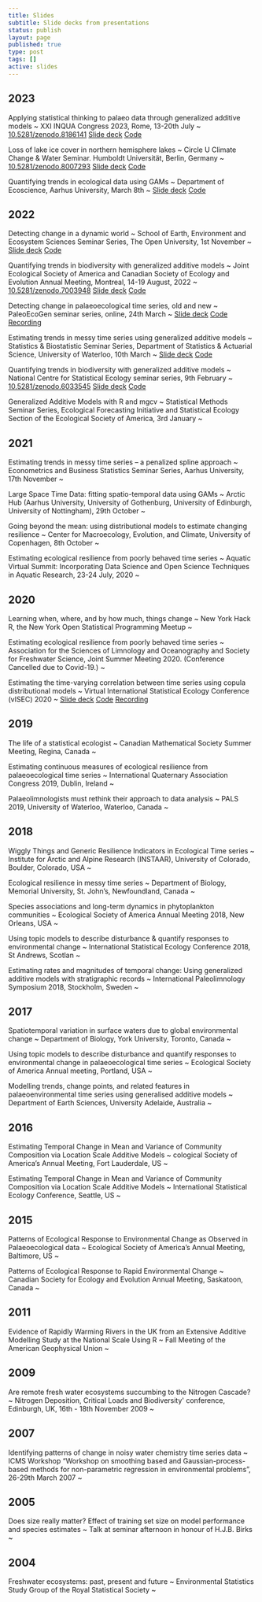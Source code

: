 ```yaml
---
title: Slides
subtitle: Slide decks from presentations
status: publish
layout: page
published: true
type: post
tags: []
active: slides
---
```


<div class="slides">

## 2023

Applying statistical thinking to palaeo data through generalized additive models
  ~ XXI INQUA Congress 2023, Rome, 13-20th July
  ~ <a href="http://doi.org/10.5281/zenodo.8186141"><span class="label label-warning">10.5281/zenodo.8186141</span></a> <a href="https://bit.ly/inqua-talk-2023"><span class='label label-success'>Slide deck</span></a> <a href="https://bit.ly/inqua-talk-2023"><span class='label label-info'>Code</span></a> 

Loss of lake ice cover in northern hemisphere lakes
  ~ Circle U Climate Change & Water Seminar. Humboldt Universität, Berlin, Germany
  ~ <a href="http://doi.org/10.5281/zenodo.8007293"><span class="label label-warning">10.5281/zenodo.8007293</span></a> <a href="https://bit.ly/circle-u-2023"><span class='label label-success'>Slide deck</span></a> <a href="https://bit.ly/circle-u-2023"><span class='label label-info'>Code</span></a> 

Quantifying trends in ecological data using GAMs
  ~ Department of Ecoscience, Aarhus University, March 8th
  ~  <a href="https://bit.ly/au-ecoscience-2023"><span class='label label-success'>Slide deck</span></a> <a href="https://bit.ly/au-ecoscience-2023"><span class='label label-info'>Code</span></a> 

## 2022

Detecting change in a dynamic world
  ~ School of Earth, Environment and Ecosystem Sciences Seminar Series, The Open University, 1st November
  ~  <a href="https://gavinsimpson.github.io/open-university-seminar-nov-2022/index.html"><span class='label label-success'>Slide deck</span></a> <a href="https://gavinsimpson.github.io/open-university-seminar-nov-2022/index.html"><span class='label label-info'>Code</span></a> 

Quantifying trends in biodiversity with generalized additive models
  ~ Joint Ecological Society of America and Canadian Society of Ecology and Evolution Annual Meeting, Montreal, 14-19 August, 2022
  ~ <a href="http://doi.org/10.5281/zenodo.7003948"><span class="label label-warning">10.5281/zenodo.7003948</span></a> <a href="https://gavinsimpson.github.io/esa-csee-2022/"><span class='label label-success'>Slide deck</span></a> <a href="https://gavinsimpson.github.io/esa-csee-2022/"><span class='label label-info'>Code</span></a> 

Detecting change in palaeoecological time series, old and new
  ~ PaleoEcoGen seminar series, online, 24th March
  ~  <a href="https://gavinsimpson.github.io/paleoecogen-seminar-2022/"><span class='label label-success'>Slide deck</span></a> <a href="https://gavinsimpson.github.io/paleoecogen-seminar-2022/"><span class='label label-info'>Code</span></a> <a href="https://youtu.be/4qN5l6zI0nk"><span class='label label-inverse'>Recording</span></a>

Estimating trends in messy time series using generalized additive models
  ~ Statistics & Biostatistic Seminar Series, Department of Statistics & Actuarial Science, University of Waterloo, 10th March
  ~  <a href="https://gavinsimpson.github.io/waterloo2022/slides/"><span class='label label-success'>Slide deck</span></a> <a href="https://gavinsimpson.github.io/waterloo2022/slides/"><span class='label label-info'>Code</span></a> 

Quantifying trends in biodiversity with generalized additive models
  ~ National Centre for Statistical Ecology seminar series, 9th February
  ~ <a href="http://doi.org/10.5281/zenodo.6033545"><span class="label label-warning">10.5281/zenodo.6033545</span></a> <a href="https://gavinsimpson.github.io/ncse-seminar-2022/"><span class='label label-success'>Slide deck</span></a> <a href="https://gavinsimpson.github.io/ncse-seminar-2022/"><span class='label label-info'>Code</span></a> 

Generalized Additive Models with R and mgcv
  ~ Statistical Methods Seminar Series, Ecological Forecasting Initiative and Statistical Ecology Section of the Ecological Society of America, 3rd January
  ~    

## 2021

Estimating trends in messy time series – a penalized spline approach
  ~ Econometrics and Business Statistics Seminar Series, Aarhus University, 17th November
  ~    

Large Space Time Data: fitting spatio-temporal data using GAMs
  ~ Arctic Hub (Aarhus University, University of Gothenburg, University of Edinburgh, University of Nottingham), 29th October
  ~    

Going beyond the mean: using distributional models to estimate changing resilience
  ~ Center for Macroecology, Evolution, and Climate, University of Copenhagen, 8th October
  ~    

Estimating ecological resilience from poorly behaved time series
  ~ Aquatic Virtual Summit: Incorporating Data Science and Open Science Techniques in Aquatic Research, 23-24 July, 2020
  ~    

## 2020

Learning when, where, and by how much, things change
  ~ New York Hack R, the New York Open Statistical Programming Meetup
  ~    

Estimating ecological resilience from poorly behaved time series
  ~ Association for the Sciences of Limnology and Oceanography and Society for Freshwater Science, Joint Summer Meeting 2020. (Conference Cancelled due to Covid-19.)
  ~    

Estimating the time-varying correlation between time series using copula distributional models
  ~ Virtual International Statistical Ecology Conference (vISEC) 2020
  ~  <a href="https://gavinsimpson.github.io/visec2020-talk/visec2020-simpson-june-2020.html"><span class='label label-success'>Slide deck</span></a> <a href="https://gavinsimpson.github.io/visec2020-talk/visec2020-simpson-june-2020.html"><span class='label label-info'>Code</span></a> <a href="https://youtu.be/tym_CR5dddI"><span class='label label-inverse'>Recording</span></a>

## 2019

The life of a statistical ecologist
  ~ Canadian Mathematical Society Summer Meeting, Regina, Canada
  ~    

Estimating continuous measures of ecological resilience from palaeoecological time series
  ~ International Quaternary Association Congress 2019, Dublin, Ireland
  ~    

Palaeolimnologists must rethink their approach to data analysis
  ~ PALS 2019, University of Waterloo, Waterloo, Canada
  ~    

## 2018

Wiggly Things and Generic Resilience Indicators in Ecological Time series
  ~ Institute for Arctic and Alpine Research (INSTAAR), University of Colorado, Boulder, Colorado, USA
  ~    

Ecological resilience in messy time series
  ~ Department of Biology, Memorial University, St. John’s, Newfoundland, Canada
  ~    

Species associations and long-term dynamics in phytoplankton communities
  ~ Ecological Society of America Annual Meeting 2018, New Orleans, USA
  ~    

Using topic models to describe disturbance & quantify responses to environmental change
  ~ International Statistical Ecology Conference 2018, St Andrews, Scotlan
  ~    

Estimating rates and magnitudes of temporal change: Using generalized additive models with stratigraphic records
  ~ International Paleolimnology Symposium 2018, Stockholm, Sweden
  ~    

## 2017

Spatiotemporal variation in surface waters due to global environmental change
  ~ Department of Biology, York University, Toronto, Canada
  ~    

Using topic models to describe disturbance and quantify responses to environmental change in palaeoecological time series
  ~ Ecological Society of America Annual meeting, Portland, USA
  ~    

Modelling trends, change points, and related features in palaeoenvironmental time series using generalised additive models
  ~ Department of Earth Sciences, University Adelaide, Australia
  ~    

## 2016

Estimating Temporal Change in Mean and Variance of Community Composition via Location Scale Additive Models
  ~ cological Society of America’s Annual Meeting, Fort Lauderdale, US
  ~    

Estimating Temporal Change in Mean and Variance of Community Composition via Location Scale Additive Models
  ~ International Statistical Ecology Conference, Seattle, US
  ~    

## 2015

Patterns of Ecological Response to Environmental Change as Observed in Palaeoecological data
  ~ Ecological Society of America’s Annual Meeting, Baltimore, US
  ~    

Patterns of Ecological Response to Rapid Environmental Change
  ~ Canadian Society for Ecology and Evolution Annual Meeting, Saskatoon, Canada
  ~    

## 2011

Evidence of Rapidly Warming Rivers in the UK from an Extensive Additive Modelling Study at the National Scale Using R
  ~ Fall Meeting of the American Geophysical Union
  ~    

## 2009

Are remote fresh water ecosystems succumbing to the Nitrogen Cascade?
  ~ Nitrogen Deposition, Critical Loads and Biodiversity' conference, Edinburgh, UK, 16th - 18th November 2009
  ~    

## 2007

Identifying patterns of change in noisy water chemistry time series data
  ~ ICMS Workshop “Workshop on smoothing based and Gaussian-process-based methods for non-parametric regression in environmental problems”, 26-29th March 2007
  ~    

## 2005

Does size really matter? Effect of training set size on model performance and species estimates
  ~ Talk at seminar afternoon in honour of H.J.B. Birks
  ~    

## 2004

Freshwater ecosystems: past, present and future
  ~ Environmental Statistics Study Group of the Royal Statistical Society
  ~    

</div>
